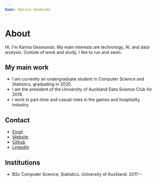 ```yaml
---
Name: Karina Gesmundo
---
```


# About

Hi, I'm Karina Gesmundo. My main interests are technology, AI, and data analysis. Outside of work and study, I like to run and swim.

## My main work

+ I am currently an undergraduate student in Computer Science and Statistics, graduating in 2020.
+ I am the president of the University of Auckland Data Science Club for 2019.
+ I work in part-time and casual roles in the games and hospitality industry.

## Contact

+ [Email](mailto:gesmundokarina@gmail.com)
+ [Website](index.html)
+ [Github](https://github.com/kgesmundo)
+ [LinkedIn](linkedin.com/karina-gesmundo)

## Institutions

+ BSc Computer Science, Statistics. University of Auckland. 2017--
